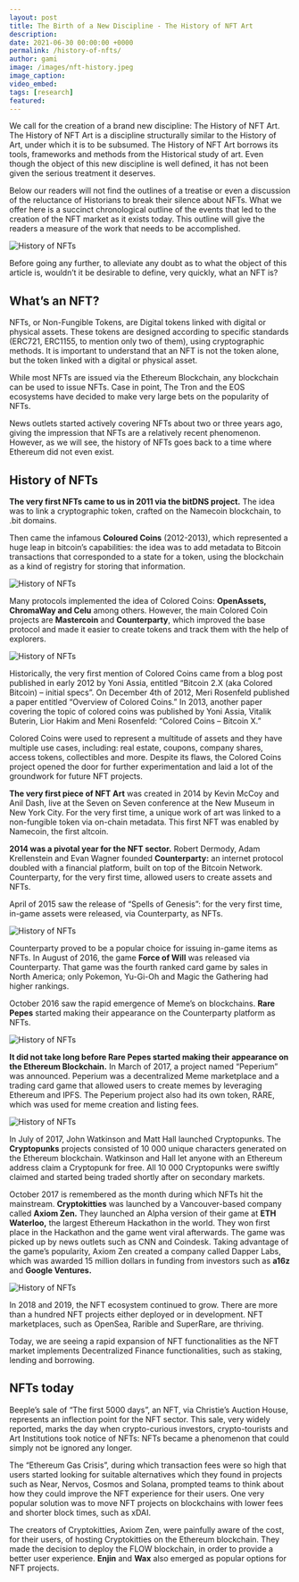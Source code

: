 ```yaml
---
layout: post
title: The Birth of a New Discipline - The History of NFT Art
description:
date: 2021-06-30 00:00:00 +0000
permalink: /history-of-nfts/
author: gami
image: /images/nft-history.jpeg
image_caption:
video_embed: 
tags: [research]
featured: 
---
```


We call for the creation of a brand new discipline: The History of NFT Art. The History of NFT Art is a discipline structurally similar to the History of Art, under which it is to be subsumed. The History of NFT Art borrows its tools, frameworks and methods from the Historical study of art. Even though the object of this new discipline is well defined, it has not been given the serious treatment it deserves.

Below our readers will not find the outlines of a treatise or even a discussion of the reluctance of Historians to break their silence about NFTs. What we offer here is a succinct chronological outline of the events that led to the creation of the NFT market as it exists today. This outline will give the readers a measure of the work that needs to be accomplished.

![History of NFTs](/images/history-oft-nft-1.jpeg)

Before going any further, to alleviate any doubt as to what the object of this article is, wouldn’t it be desirable to define, very quickly, what an NFT is?

## What’s an NFT?

NFTs, or Non-Fungible Tokens, are Digital tokens linked with digital or physical assets. These tokens are designed according to specific standards (ERC721, ERC1155, to mention only two of them), using cryptographic methods. It is important to understand that an NFT is not the token alone, but the token linked with a digital or physical asset.

While most NFTs are issued via the Ethereum Blockchain, any blockchain can be used to issue NFTs. Case in point, The Tron and the EOS ecosystems have decided to make very large bets on the popularity of NFTs.

News outlets started actively covering NFTs about two or three years ago, giving the impression that NFTs are a relatively recent phenomenon. However, as we will see, the history of NFTs goes back to a time where Ethereum did not even exist.

## History of NFTs

**The very first NFTs came to us in 2011 via the bitDNS project.** The idea was to link a cryptographic token, crafted on the Namecoin blockchain, to .bit domains.

Then came the infamous **Coloured Coins** (2012-2013), which represented a huge leap in bitcoin’s capabilities: the idea was to add metadata to Bitcoin transactions that corresponded to a state for a token, using the blockchain as a kind of registry for storing that information.

![History of NFTs](/images/history-oft-nft-2.jpeg)

Many protocols implemented the idea of Colored Coins: **OpenAssets, ChromaWay and Celu** among others. However, the main Colored Coin projects are **Mastercoin** and **Counterparty**, which improved the base protocol and made it easier to create tokens and track them with the help of explorers.

![History of NFTs](/images/history-oft-nft-3.jpeg)

Historically, the very first mention of Colored Coins came from a blog post published in early 2012 by Yoni Assia, entitled “Bitcoin 2.X (aka Colored Bitcoin) – initial specs”. On December 4th of 2012, Meri Rosenfeld published a paper entitled “Overview of Colored Coins.” In 2013, another paper covering the topic of colored coins was published by Yoni Assia, Vitalik Buterin, Lior Hakim and Meni Rosenfeld: “Colored Coins – Bitcoin X.”

Colored Coins were used to represent a multitude of assets and they have multiple use cases, including: real estate, coupons, company shares, access tokens, collectibles and more. Despite its flaws, the Colored Coins project opened the door for further experimentation and laid a lot of the groundwork for future NFT projects.

**The very first piece of NFT Art** was created in 2014 by Kevin McCoy and Anil Dash, live at the Seven on Seven conference at the New Museum in New York City. For the very first time, a unique work of art was linked to a non-fungible token via on-chain metadata. This first NFT was enabled by Namecoin, the first altcoin.

**2014 was a pivotal year for the NFT sector.** Robert Dermody, Adam Krellenstein and Evan Wagner founded **Counterparty:** an internet protocol doubled with a financial platform, built on top of the Bitcoin Network. Counterparty, for the very first time, allowed users to create assets and NFTs.

April of 2015 saw the release of “Spells of Genesis”: for the very first time, in-game assets were released, via Counterparty, as NFTs.

![History of NFTs](/images/history-oft-nft-4.jpeg)

Counterparty proved to be a popular choice for issuing in-game items as NFTs. In August of 2016, the game **Force of Will** was released via Counterparty. That game was the fourth ranked card game by sales in North America; only Pokemon, Yu-Gi-Oh and Magic the Gathering had higher rankings.

October 2016 saw the rapid emergence of Meme’s on blockchains. **Rare Pepes** started making their appearance on the Counterparty platform as NFTs.

![History of NFTs](/images/history-oft-nft-5.jpeg)

**It did not take long before Rare Pepes started making their appearance on the Ethereum Blockchain.** In March of 2017, a project named “Peperium” was announced. Peperium was a decentralized Meme marketplace and a trading card game that allowed users to create memes by leveraging Ethereum and IPFS. The Peperium project also had its own token, RARE, which was used for meme creation and listing fees.

![History of NFTs](/images/history-oft-nft-6.jpeg)

In July of 2017, John Watkinson and Matt Hall launched Cryptopunks. The **Cryptopunks** projects consisted of 10 000 unique characters generated on the Ethereum blockchain. Watkinson and Hall let anyone with an Ethereum address claim a Cryptopunk for free. All 10 000 Cryptopunks were swiftly claimed and started being traded shortly after on secondary markets.

October 2017 is remembered as the month during which NFTs hit the mainstream. **Cryptokitties** was launched by a Vancouver-based company called **Axiom Zen.** They launched an Alpha version of their game at **ETH Waterloo,** the largest Ethereum Hackathon in the world. They won first place in the Hackathon and the game went viral afterwards. The game was picked up by news outlets such as CNN and Coindesk. Taking advantage of the game’s popularity, Axiom Zen created a company called Dapper Labs, which was awarded 15 million dollars in funding from investors such as **a16z** and **Google Ventures.**

![History of NFTs](/images/history-oft-nft-7.jpeg)

In 2018 and 2019, the NFT ecosystem continued to grow. There are more than a hundred NFT projects either deployed or in development. NFT marketplaces, such as OpenSea, Rarible and SuperRare, are thriving.

Today, we are seeing a rapid expansion of NFT functionalities as the NFT market implements Decentralized Finance functionalities, such as staking, lending and borrowing.

## NFTs today

Beeple’s sale of “The first 5000 days”, an NFT, via Christie’s Auction House, represents an inflection point for the NFT sector. This sale, very widely reported, marks the day when crypto-curious investors, crypto-tourists and Art Institutions took notice of NFTs: NFTs became a phenomenon that could simply not be ignored any longer.

The “Ethereum Gas Crisis”, during which transaction fees were so high that users started looking for suitable alternatives which they found in projects such as Near, Nervos, Cosmos and Solana, prompted teams to think about how they could improve the NFT experience for their users. One very popular solution was to move NFT projects on blockchains with lower fees and shorter block times, such as xDAI.

The creators of Cryptokitties, Axiom Zen, were painfully aware of the cost, for their users, of hosting Cryptokitties on the Ethereum blockchain. They made the decision to deploy the FLOW blockchain, in order to provide a better user experience. **Enjin** and **Wax** also emerged as popular options for NFT projects.